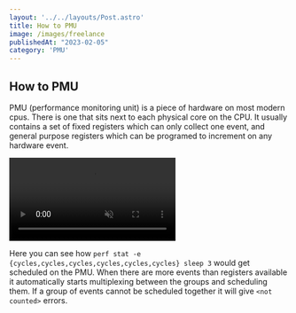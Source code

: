 ```yaml
---
layout: '../../layouts/Post.astro'
title: How to PMU
image: /images/freelance
publishedAt: "2023-02-05"
category: 'PMU'
---
```


## How to PMU

PMU (performance monitoring unit) is a piece of hardware on most modern cpus. There is one that sits next to each physical core on the CPU. It usually contains a set of fixed registers which can only collect one event, and general purpose registers which can be programed to increment on any hardware event.

<video autoplay loop muted>
  <source src="/videos/pmu.webm" type="video/webm">
</video>

Here you can see how `perf stat -e {cycles,cycles,cycles,cycles,cycles,cycles} sleep 3` would get scheduled on the PMU. When there are more events than registers available it automatically starts multiplexing between the groups and scheduling them. If a group of events cannot be scheduled together it will give `<not counted>` errors.